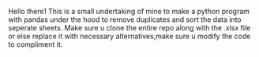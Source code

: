 Hello there1
This is a small undertaking of mine to make a python program with pandas under the hood to remove duplicates 
and sort the data into seperate sheets.
Make sure u clone the entire repo along with the .xlsx file or else replace it with necessary 
alternatives,make sure u modify the code to compliment it.
